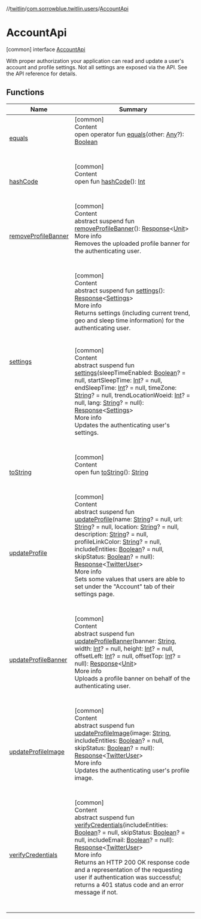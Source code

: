 //[twitlin](../../index.md)/[com.sorrowblue.twitlin.users](../index.md)/[AccountApi](index.md)



# AccountApi  
 [common] interface [AccountApi](index.md)

With proper authorization your application can read and update a user's account and profile settings. Not all settings are exposed via the API. See the API reference for details.

   


## Functions  
  
|  Name|  Summary| 
|---|---|
| <a name="kotlin/Any/equals/#kotlin.Any?/PointingToDeclaration/"></a>[equals](../../com.sorrowblue.twitlin.v2.users/-users-api/-expansion/-companion/index.md#%5Bkotlin%2FAny%2Fequals%2F%23kotlin.Any%3F%2FPointingToDeclaration%2F%5D%2FFunctions%2F1930806739)| <a name="kotlin/Any/equals/#kotlin.Any?/PointingToDeclaration/"></a>[common]  <br>Content  <br>open operator fun [equals](../../com.sorrowblue.twitlin.v2.users/-users-api/-expansion/-companion/index.md#%5Bkotlin%2FAny%2Fequals%2F%23kotlin.Any%3F%2FPointingToDeclaration%2F%5D%2FFunctions%2F1930806739)(other: [Any](https://kotlinlang.org/api/latest/jvm/stdlib/kotlin/-any/index.html)?): [Boolean](https://kotlinlang.org/api/latest/jvm/stdlib/kotlin/-boolean/index.html)  <br><br><br>
| <a name="kotlin/Any/hashCode/#/PointingToDeclaration/"></a>[hashCode](../../com.sorrowblue.twitlin.v2.users/-users-api/-expansion/-companion/index.md#%5Bkotlin%2FAny%2FhashCode%2F%23%2FPointingToDeclaration%2F%5D%2FFunctions%2F1930806739)| <a name="kotlin/Any/hashCode/#/PointingToDeclaration/"></a>[common]  <br>Content  <br>open fun [hashCode](../../com.sorrowblue.twitlin.v2.users/-users-api/-expansion/-companion/index.md#%5Bkotlin%2FAny%2FhashCode%2F%23%2FPointingToDeclaration%2F%5D%2FFunctions%2F1930806739)(): [Int](https://kotlinlang.org/api/latest/jvm/stdlib/kotlin/-int/index.html)  <br><br><br>
| <a name="com.sorrowblue.twitlin.users/AccountApi/removeProfileBanner/#/PointingToDeclaration/"></a>[removeProfileBanner](remove-profile-banner.md)| <a name="com.sorrowblue.twitlin.users/AccountApi/removeProfileBanner/#/PointingToDeclaration/"></a>[common]  <br>Content  <br>abstract suspend fun [removeProfileBanner](remove-profile-banner.md)(): [Response](../../com.sorrowblue.twitlin.client/-response/index.md)<[Unit](https://kotlinlang.org/api/latest/jvm/stdlib/kotlin/-unit/index.html)>  <br>More info  <br>Removes the uploaded profile banner for the authenticating user.  <br><br><br>
| <a name="com.sorrowblue.twitlin.users/AccountApi/settings/#/PointingToDeclaration/"></a>[settings](settings.md)| <a name="com.sorrowblue.twitlin.users/AccountApi/settings/#/PointingToDeclaration/"></a>[common]  <br>Content  <br>abstract suspend fun [settings](settings.md)(): [Response](../../com.sorrowblue.twitlin.client/-response/index.md)<[Settings](../-settings/index.md)>  <br>More info  <br>Returns settings (including current trend, geo and sleep time information) for the authenticating user.  <br><br><br>[common]  <br>Content  <br>abstract suspend fun [settings](settings.md)(sleepTimeEnabled: [Boolean](https://kotlinlang.org/api/latest/jvm/stdlib/kotlin/-boolean/index.html)? = null, startSleepTime: [Int](https://kotlinlang.org/api/latest/jvm/stdlib/kotlin/-int/index.html)? = null, endSleepTime: [Int](https://kotlinlang.org/api/latest/jvm/stdlib/kotlin/-int/index.html)? = null, timeZone: [String](https://kotlinlang.org/api/latest/jvm/stdlib/kotlin/-string/index.html)? = null, trendLocationWoeid: [Int](https://kotlinlang.org/api/latest/jvm/stdlib/kotlin/-int/index.html)? = null, lang: [String](https://kotlinlang.org/api/latest/jvm/stdlib/kotlin/-string/index.html)? = null): [Response](../../com.sorrowblue.twitlin.client/-response/index.md)<[Settings](../-settings/index.md)>  <br>More info  <br>Updates the authenticating user's settings.  <br><br><br>
| <a name="kotlin/Any/toString/#/PointingToDeclaration/"></a>[toString](../../com.sorrowblue.twitlin.v2.users/-users-api/-expansion/-companion/index.md#%5Bkotlin%2FAny%2FtoString%2F%23%2FPointingToDeclaration%2F%5D%2FFunctions%2F1930806739)| <a name="kotlin/Any/toString/#/PointingToDeclaration/"></a>[common]  <br>Content  <br>open fun [toString](../../com.sorrowblue.twitlin.v2.users/-users-api/-expansion/-companion/index.md#%5Bkotlin%2FAny%2FtoString%2F%23%2FPointingToDeclaration%2F%5D%2FFunctions%2F1930806739)(): [String](https://kotlinlang.org/api/latest/jvm/stdlib/kotlin/-string/index.html)  <br><br><br>
| <a name="com.sorrowblue.twitlin.users/AccountApi/updateProfile/#kotlin.String?#kotlin.String?#kotlin.String?#kotlin.String?#kotlin.String?#kotlin.Boolean?#kotlin.Boolean?/PointingToDeclaration/"></a>[updateProfile](update-profile.md)| <a name="com.sorrowblue.twitlin.users/AccountApi/updateProfile/#kotlin.String?#kotlin.String?#kotlin.String?#kotlin.String?#kotlin.String?#kotlin.Boolean?#kotlin.Boolean?/PointingToDeclaration/"></a>[common]  <br>Content  <br>abstract suspend fun [updateProfile](update-profile.md)(name: [String](https://kotlinlang.org/api/latest/jvm/stdlib/kotlin/-string/index.html)? = null, url: [String](https://kotlinlang.org/api/latest/jvm/stdlib/kotlin/-string/index.html)? = null, location: [String](https://kotlinlang.org/api/latest/jvm/stdlib/kotlin/-string/index.html)? = null, description: [String](https://kotlinlang.org/api/latest/jvm/stdlib/kotlin/-string/index.html)? = null, profileLinkColor: [String](https://kotlinlang.org/api/latest/jvm/stdlib/kotlin/-string/index.html)? = null, includeEntities: [Boolean](https://kotlinlang.org/api/latest/jvm/stdlib/kotlin/-boolean/index.html)? = null, skipStatus: [Boolean](https://kotlinlang.org/api/latest/jvm/stdlib/kotlin/-boolean/index.html)? = null): [Response](../../com.sorrowblue.twitlin.client/-response/index.md)<[TwitterUser](../../com.sorrowblue.twitlin.objects/-twitter-user/index.md)>  <br>More info  <br>Sets some values that users are able to set under the "Account" tab of their settings page.  <br><br><br>
| <a name="com.sorrowblue.twitlin.users/AccountApi/updateProfileBanner/#kotlin.String#kotlin.Int?#kotlin.Int?#kotlin.Int?#kotlin.Int?/PointingToDeclaration/"></a>[updateProfileBanner](update-profile-banner.md)| <a name="com.sorrowblue.twitlin.users/AccountApi/updateProfileBanner/#kotlin.String#kotlin.Int?#kotlin.Int?#kotlin.Int?#kotlin.Int?/PointingToDeclaration/"></a>[common]  <br>Content  <br>abstract suspend fun [updateProfileBanner](update-profile-banner.md)(banner: [String](https://kotlinlang.org/api/latest/jvm/stdlib/kotlin/-string/index.html), width: [Int](https://kotlinlang.org/api/latest/jvm/stdlib/kotlin/-int/index.html)? = null, height: [Int](https://kotlinlang.org/api/latest/jvm/stdlib/kotlin/-int/index.html)? = null, offsetLeft: [Int](https://kotlinlang.org/api/latest/jvm/stdlib/kotlin/-int/index.html)? = null, offsetTop: [Int](https://kotlinlang.org/api/latest/jvm/stdlib/kotlin/-int/index.html)? = null): [Response](../../com.sorrowblue.twitlin.client/-response/index.md)<[Unit](https://kotlinlang.org/api/latest/jvm/stdlib/kotlin/-unit/index.html)>  <br>More info  <br>Uploads a profile banner on behalf of the authenticating user.  <br><br><br>
| <a name="com.sorrowblue.twitlin.users/AccountApi/updateProfileImage/#kotlin.String#kotlin.Boolean?#kotlin.Boolean?/PointingToDeclaration/"></a>[updateProfileImage](update-profile-image.md)| <a name="com.sorrowblue.twitlin.users/AccountApi/updateProfileImage/#kotlin.String#kotlin.Boolean?#kotlin.Boolean?/PointingToDeclaration/"></a>[common]  <br>Content  <br>abstract suspend fun [updateProfileImage](update-profile-image.md)(image: [String](https://kotlinlang.org/api/latest/jvm/stdlib/kotlin/-string/index.html), includeEntities: [Boolean](https://kotlinlang.org/api/latest/jvm/stdlib/kotlin/-boolean/index.html)? = null, skipStatus: [Boolean](https://kotlinlang.org/api/latest/jvm/stdlib/kotlin/-boolean/index.html)? = null): [Response](../../com.sorrowblue.twitlin.client/-response/index.md)<[TwitterUser](../../com.sorrowblue.twitlin.objects/-twitter-user/index.md)>  <br>More info  <br>Updates the authenticating user's profile image.  <br><br><br>
| <a name="com.sorrowblue.twitlin.users/AccountApi/verifyCredentials/#kotlin.Boolean?#kotlin.Boolean?#kotlin.Boolean?/PointingToDeclaration/"></a>[verifyCredentials](verify-credentials.md)| <a name="com.sorrowblue.twitlin.users/AccountApi/verifyCredentials/#kotlin.Boolean?#kotlin.Boolean?#kotlin.Boolean?/PointingToDeclaration/"></a>[common]  <br>Content  <br>abstract suspend fun [verifyCredentials](verify-credentials.md)(includeEntities: [Boolean](https://kotlinlang.org/api/latest/jvm/stdlib/kotlin/-boolean/index.html)? = null, skipStatus: [Boolean](https://kotlinlang.org/api/latest/jvm/stdlib/kotlin/-boolean/index.html)? = null, includeEmail: [Boolean](https://kotlinlang.org/api/latest/jvm/stdlib/kotlin/-boolean/index.html)? = null): [Response](../../com.sorrowblue.twitlin.client/-response/index.md)<[TwitterUser](../../com.sorrowblue.twitlin.objects/-twitter-user/index.md)>  <br>More info  <br>Returns an HTTP 200 OK response code and a representation of the requesting user if authentication was successful; returns a 401 status code and an error message if not.  <br><br><br>

